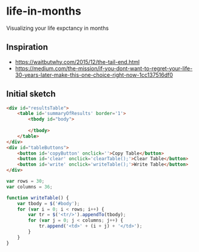 # life-in-months
Visualizing your life expctancy in months

## Inspiration
- https://waitbutwhy.com/2015/12/the-tail-end.html
- https://medium.com/the-mission/if-you-dont-want-to-regret-your-life-30-years-later-make-this-one-choice-right-now-1cc137516df0

## Initial sketch
``` html
<div id="resultsTable">
    <table id='summaryOfResults' border='1'>
        <tbody id="body">
            
        </tbody>
    </table>
</div>
<div id="tableButtons">
    <button id='copyButton' onclick=''>Copy Table</button>
    <button id='clear' onclick='clearTable();'>Clear Table</button>
    <button id='write' onclick='writeTable();'>Write Table</button>
</div>
```

``` javascript
var rows = 30;
var columns = 36;

function writeTable() {
    var tbody = $('#body');
    for (var i = 0; i < rows; i++) {
        var tr = $('<tr/>').appendTo(tbody);
        for (var j = 0; j < columns; j++) {
            tr.append('<td>' + (i + j) + '</td>');
        }
    }
}
```
